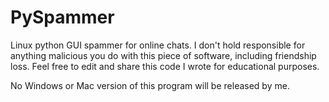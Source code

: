 # PySpammer

Linux python GUI spammer for online chats. I don't hold responsible for anything malicious you do with this piece of software, including friendship loss.
Feel free to edit and share this code I wrote for educational purposes.

No Windows or Mac version of this program will be released by me.
